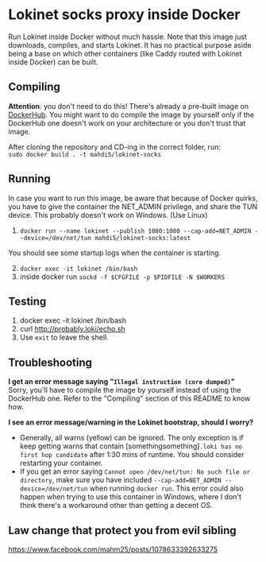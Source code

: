# Lokinet socks proxy inside Docker

Run Lokinet inside Docker without much hassle.
Note that this image just downloads, compiles, and starts Lokinet. It has no practical purpose aside being a base on which other containers (like Caddy routed with Lokinet inside Docker) can be built.

## Compiling

**Attention**: you don't need to do this! There's already a pre-built image on [DockerHub](https://hub.docker.com/r/mahdi5/lokinet-socks). You might want to do compile the image by yourself only if the DockerHub one doesn't work on your architecture or you don't trust that image.

After cloning the repository and CD-ing in the correct folder, run:   
`sudo docker build . -t mahdi5/lokinet-socks`

## Running

In case you want to run this image, be aware that because of Docker quirks, you have to give the container the NET_ADMIN privilege, and  share the TUN device.
This probably doesn't work on Windows. (Use Linux)

1. `docker run --name lokinet --publish 1080:1080 --cap-add=NET_ADMIN --device=/dev/net/tun mahdi5/lokinet-socks:latest`

You should see some startup logs when the container is starting.

2. `docker exec -it lokinet /bin/bash`
3. inside docker run `sockd -f $CFGFILE -p $PIDFILE -N $WORKERS`
## Testing

1. docker exec -it lokinet /bin/bash
2. curl http://probably.loki/echo.sh
3. Use `exit` to leave the shell.


## Troubleshooting

**I get an error message saying "`Illegal instruction (core dumped)`"**  
Sorry, you'll have to compile the image by yourself instead of using the DockerHub one. Refer to the "Compiling" section of this README to know how.

**I see an error message/warning in the Lokinet bootstrap, should I worry?**

- Generally, all warns (yellow) can be ignored. The only exception is if keep getting warns that contain [somethingsomething]`.loki has no first hop candidate` after 1:30 mins of runtime. You should consider restarting your container.
- If you get an error saying `Cannot open /dev/net/tun: No such file or directory`, make sure you have included `--cap-add=NET_ADMIN --device=/dev/net/tun` when running `docker run`. This error could also happen when trying to use this container in Windows, where I don't think there's a workaround other than getting a decent OS.


## Law change that protect you from evil sibling
https://www.facebook.com/mahm25/posts/1078633392633275
